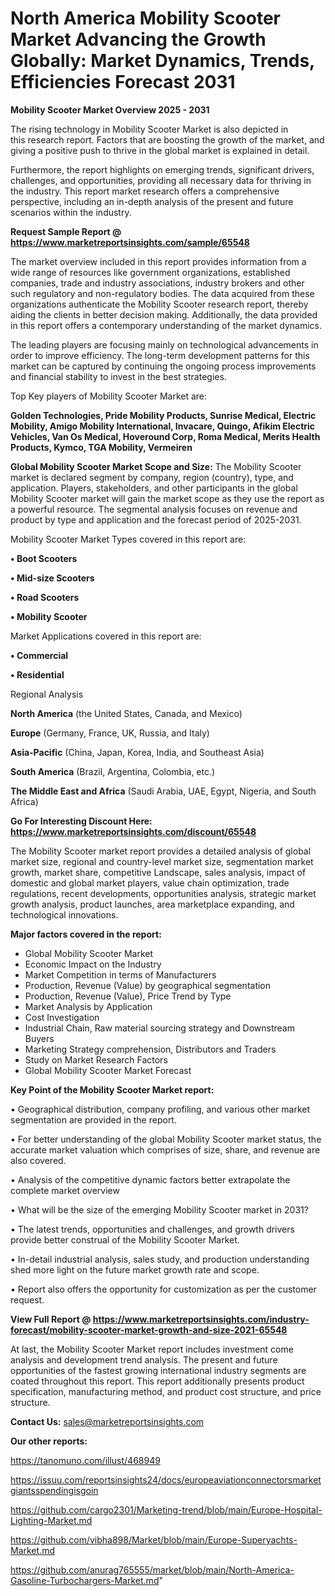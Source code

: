 # North America Mobility Scooter Market Advancing the Growth Globally: Market Dynamics, Trends, Efficiencies Forecast 2031

<Strong> Mobility Scooter Market Overview 2025 - 2031</strong>

The rising technology in Mobility Scooter Market is also depicted in this research report. Factors that are boosting the growth of the market, and giving a positive push to thrive in the global market is explained in detail.

Furthermore, the report highlights on emerging trends, significant drivers, challenges, and opportunities, providing all necessary data for thriving in the industry. This report market research offers a comprehensive perspective, including an in-depth analysis of the present and future scenarios within the industry.

<strong>Request Sample Report @ <a href=https://www.marketreportsinsights.com/sample/65548>https://www.marketreportsinsights.com/sample/65548</a></strong>

The market overview included in this report provides information from a wide range of resources like government organizations, established companies, trade and industry associations, industry brokers and other such regulatory and non-regulatory bodies. The data acquired from these organizations authenticate the Mobility Scooter research report, thereby aiding the clients in better decision making. Additionally, the data provided in this report offers a contemporary understanding of the market dynamics.

The leading players are focusing mainly on technological advancements in order to improve efficiency. The long-term development patterns for this market can be captured by continuing the ongoing process improvements and financial stability to invest in the best strategies.

Top Key players of Mobility Scooter Market are:

<strong>Golden Technologies, Pride Mobility Products, Sunrise Medical, Electric Mobility, Amigo Mobility International, Invacare, Quingo, Afikim Electric Vehicles, Van Os Medical, Hoveround Corp, Roma Medical, Merits Health Products, Kymco, TGA Mobility, Vermeiren</strong>

<strong><b>Global Mobility Scooter Market Scope and Size:</b></strong>
The Mobility Scooter market is declared segment by company, region (country), type, and application. Players, stakeholders, and other participants in the global Mobility Scooter market will gain the market scope as they use the report as a powerful resource. The segmental analysis focuses on revenue and product by type and application and the forecast period of 2025-2031.

Mobility Scooter Market Types covered in this report are:

<strong>• Boot Scooters

• Mid-size Scooters

• Road Scooters

• Mobility Scooter</strong>

Market Applications covered in this report are:

<strong>• Commercial

• Residential</strong> 

Regional Analysis

<strong>North America</strong> (the United States, Canada, and Mexico)

<strong>Europe</strong> (Germany, France, UK, Russia, and Italy)

<strong>Asia-Pacific</strong> (China, Japan, Korea, India, and Southeast Asia)

<strong>South America</strong> (Brazil, Argentina, Colombia, etc.)

<strong>The Middle East and Africa</strong> (Saudi Arabia, UAE, Egypt, Nigeria, and South Africa)

<strong>Go For Interesting Discount Here: <a href=https://www.marketreportsinsights.com/discount/65548>https://www.marketreportsinsights.com/discount/65548</a></strong>

The Mobility Scooter market report provides a detailed analysis of global market size, regional and country-level market size, segmentation market growth, market share, competitive Landscape, sales analysis, impact of domestic and global market players, value chain optimization, trade regulations, recent developments, opportunities analysis, strategic market growth analysis, product launches, area marketplace expanding, and technological innovations.

<strong><b>Major factors covered in the report:</b></strong>
<ul>
  <li>Global Mobility Scooter Market </li>
  <li>Economic Impact on the Industry</li>
  <li>Market Competition in terms of Manufacturers</li>
  <li>Production, Revenue (Value) by geographical segmentation</li>
  <li>Production, Revenue (Value), Price Trend by Type</li>
  <li>Market Analysis by Application</li>
  <li>Cost Investigation</li>
  <li>Industrial Chain, Raw material sourcing strategy and Downstream Buyers</li>
  <li>Marketing Strategy comprehension, Distributors and Traders</li>
  <li>Study on Market Research Factors</li>
  <li>Global Mobility Scooter Market Forecast</li>
</ul>

<strong><b>Key Point of the Mobility Scooter Market report:</b></strong>

• Geographical distribution, company profiling, and various other market segmentation are provided in the report.

• For better understanding of the global Mobility Scooter market status, the accurate market valuation which comprises of size, share, and revenue are also covered.

• Analysis of the competitive dynamic factors better extrapolate the complete market overview

• What will be the size of the emerging Mobility Scooter market in 2031?

• The latest trends, opportunities and challenges, and growth drivers provide better construal of the Mobility Scooter Market.

• In-detail industrial analysis, sales study, and production understanding shed more light on the future market growth rate and scope.

• Report also offers the opportunity for customization as per the customer request.

<strong><b>View Full Report @ <a href=https://www.marketreportsinsights.com/industry-forecast/mobility-scooter-market-growth-and-size-2021-65548>https://www.marketreportsinsights.com/industry-forecast/mobility-scooter-market-growth-and-size-2021-65548</a></b></strong>


At last, the Mobility Scooter Market report includes investment come analysis and development trend analysis. The present and future opportunities of the fastest growing international industry segments are coated throughout this report. This report additionally presents product specification, manufacturing method, and product cost structure, and price structure.

<strong>Contact Us:</strong>
sales@marketreportsinsights.com

<strong>Our other reports:</strong>

<a href=https://tanomuno.com/illust/468949>https://tanomuno.com/illust/468949</a>

<a href=https://issuu.com/reportsinsights24/docs/europeaviationconnectorsmarketgiantsspendingisgoin>https://issuu.com/reportsinsights24/docs/europeaviationconnectorsmarketgiantsspendingisgoin</a>

<a href=https://github.com/cargo2301/Marketing-trend/blob/main/Europe-Hospital-Lighting-Market.md>https://github.com/cargo2301/Marketing-trend/blob/main/Europe-Hospital-Lighting-Market.md</a>

<a href=https://github.com/vibha898/Market/blob/main/Europe-Superyachts-Market.md>https://github.com/vibha898/Market/blob/main/Europe-Superyachts-Market.md</a>

<a href=https://github.com/anurag765555/market/blob/main/North-America-Gasoline-Turbochargers-Market.md>https://github.com/anurag765555/market/blob/main/North-America-Gasoline-Turbochargers-Market.md</a>"
